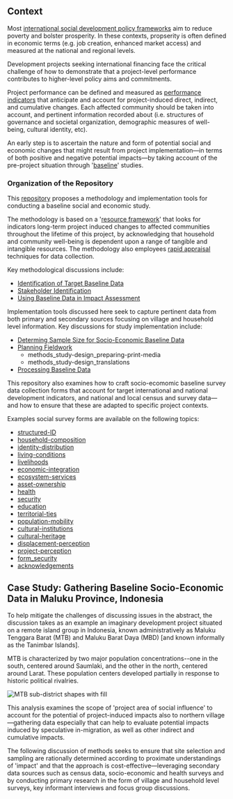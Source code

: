 ## Context

Most [international social development policy frameworks](#) aim to reduce poverty and bolster prosperity. In these contexts, propserity is often defined in economic terms (e.g. job creation, enhanced market access) and measured at the national and regional levels.

Development projects seeking international financing face the critical challenge of how to demonstrate that a project-level performance contributes to higher-level policy aims and commitments. 

Project performance can be defined and measured as [performance indicators](#) that anticipate and account for project-induced direct, indirect, and cumulative changes.  Each affected community should be taken into account, and pertinent information recorded about (i.e. structures of governance and societal organization, demographic measures of well-being,  cultural identity, etc).

An early step is to ascertain the nature and form of potential social and economic changes that might result from project implementation&mdash;in terms of both positive and negative potential impacts&mdash;by taking account of the pre-project situation through '[baseline](#)' studies.

### Organization of the Repository

This [repository](https://github.com/aaronkyle/social-development/tree/master/context/thematic-issues/social-impact-assessment/baseline-studies) proposes a methodology and implementation tools for conducting a baseline social and economic study.

The methodology is based on a '[resource framework](#)' that looks for indicators long-term project induced changes to affected communities throughout the lifetime of this project, by acknowledging that household and community well-being is dependent upon a range of tangible and intangible resources. The methodology also employees [rapid appraisal](http://applied-anthro.com/thematic-issues/social-impact-assessment/methodology/methods_rapid-appraisal_defining-questionnaire) techniques for data collection.

Key methodological discussions include:

* [Identification of Target Baseline Data](http://applied-anthro.com/thematic-issues/social-impact-assessment/methodology/methods_identifying-target-baseline-data)
* [Stakeholder Identification](methods_stakeholder-identification)
* [Using Baseline Data in Impact Assessment](http://applied-anthro.com/thematic-issues/social-impact-assessment/methodology/methods_impact-analysis)

Implementation tools discussed here seek to capture pertinent data from both primary and secondary sources focusing on village and household level information. Key discussions for study implementation include:

* [Determing Sample Size for Socio-Economic Baseline Data](http://applied-anthro.com/thematic-issues/social-impact-assessment/methodology/methods_representative-samples)
* [Planning Fieldwork](http://applied-anthro.com/thematic-issues/social-impact-assessment/methodology/methods_planning-fieldwork)
    - methods_study-design_preparing-print-media
    - methods_study-design_translations
* [Processing Baseline Data](http://applied-anthro.com/thematic-issues/social-impact-assessment/methodology/methods_data-processing)

This repository also examines how to craft socio-ecomomic baseline survey data collection forms that account for target international and national development indicators, and national and local census and survey data&mdash;and how to ensure that these are adapted to specific project contexts.

Examples social survey forms are available on the following topics:

* [structured-ID](http://applied-anthro.com/thematic-issues/social-impact-assessment/baseline-surveys/survey-form_structured-ID)
* [household-composition](http://applied-anthro.com/thematic-issues/social-impact-assessment/baseline-surveys/survey-form_household-composition)
* [identity-distribution](http://applied-anthro.com/thematic-issues/social-impact-assessment/baseline-surveys/survey-form_identity-distribution)
* [living-conditions](http://applied-anthro.com/thematic-issues/social-impact-assessment/baseline-surveys/survey-form_living-conditions)
* [livelihoods](http://applied-anthro.com/thematic-issues/social-impact-assessment/baseline-surveys/survey-form_livelihoods)
* [economic-integration](http://applied-anthro.com/thematic-issues/social-impact-assessment/baseline-surveys/survey-form_economic-integration)
* [ecosystem-services](http://applied-anthro.com/thematic-issues/social-impact-assessment/baseline-surveys/survey-form_economic-integration)
* [asset-ownership](http://applied-anthro.com/thematic-issues/social-impact-assessment/survey-forms/survey-form_asset-ownership)
* [health](http://applied-anthro.com/thematic-issues/social-impact-assessment/baseline-surveys/survey-form_health)
* [security]()
* [education](http://applied-anthro.com/thematic-issues/social-impact-assessment/baseline-surveys/survey-form_education)
* [territorial-ties](http://applied-anthro.com/thematic-issues/social-impact-assessment/baseline-surveys/survey-form_territorial-ties)
* [population-mobility](http://applied-anthro.com/thematic-issues/social-impact-assessment/baseline-surveys/survey-form_population-mobility)
* [cultural-institutions](http://applied-anthro.com/thematic-issues/social-impact-assessment/baseline-surveys/survey-form_cultural-institutions)
* [cultural-heritage](http://applied-anthro.com/thematic-issues/social-impact-assessment/baseline-surveys/survey-form_cultural-heritage)
* [displacement-perception](http://applied-anthro.com/thematic-issues/social-impact-assessment/baseline-surveys/survey-form_displacement-perception)
* [project-perception](http://applied-anthro.com/thematic-issues/social-impact-assessment/baseline-surveys/survey-form_project-perception)
* [form_security](http://applied-anthro.com/thematic-issues/social-impact-assessment/baseline-surveys/survey-form_security)
* [acknowledgements](http://applied-anthro.com/thematic-issues/social-impact-assessment/baseline-surveys/survey-form_acknowledgement)


## Case Study: Gathering Baseline Socio-Economic Data in Maluku Province, Indonesia

To help mitigate the challenges of discussing issues in the abstract, the discussion takes as an example an imaginary development project situated on a remote island group in Indonesia, known administratively as Maluku Tenggara Barat (MTB) and Maluku Barat Daya (MBD) [and known informally as the Tanimbar Islands].

MTB is characterized by two major population concentrations--one in the south, centered around Saumlaki, and the other in the north, centered around Larat.  These population centers developed partially in response to historic political rivalries.

![MTB sub-district shapes with fill](https://s3.amazonaws.com/geospatial-analysis/map-app/source_material/mockups/MTB+sub-district+shapes+with+fill.jpg "MTB sub-district shapes with fill.jpg")

This analysis examines the scope of 'project area of social influence' to account for the potential of project-induced impacts also to northern village&mdash;gathering data especially that can help to evaluate potential impacts induced by speculative in-migration, as well as other indirect and cumulative impacts.

The following discussion of methods seeks to ensure that site selection and sampling are rationally determined according to proximate understandings of 'impact' and that the approach is cost-effective&mdash;leveraging secondary data sources such as census data, socio-economic and health surveys and by conducting primary research in the form of village and household level surveys, key informant interviews and focus group discussions.

